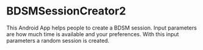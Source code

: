 # BDSMSessionCreator2
This Android App helps people to create a BDSM session. Input parameters are how much time is available and your preferences. With this input parameters a random session is created.

